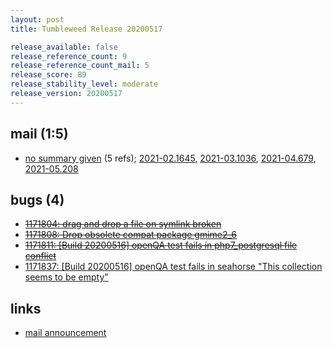 ```yaml
---
layout: post
title: Tumbleweed Release 20200517

release_available: false
release_reference_count: 9
release_reference_count_mail: 5
release_score: 89
release_stability_level: moderate
release_version: 20200517
---
```


## mail (1:5)

- [no summary given](https://lists.opensuse.org/archives/list/factory@lists.opensuse.org/thread/6P7N5PCRZBGT2QW57JNQYSUWCIGWIVXQ) (5 refs); [2021-02.1645](https://lists.opensuse.org/archives/list/factory@lists.opensuse.org/thread/6P7N5PCRZBGT2QW57JNQYSUWCIGWIVXQ), [2021-03.1036](https://lists.opensuse.org/archives/list/factory@lists.opensuse.org/thread/6P7N5PCRZBGT2QW57JNQYSUWCIGWIVXQ), [2021-04.679](https://lists.opensuse.org/archives/list/factory@lists.opensuse.org/thread/6P7N5PCRZBGT2QW57JNQYSUWCIGWIVXQ), [2021-05.208](https://lists.opensuse.org/archives/list/factory@lists.opensuse.org/thread/6P7N5PCRZBGT2QW57JNQYSUWCIGWIVXQ)

## bugs (4)

<!--more-->

- ~~[1171804: drag and drop a file on symlink broken](https://bugzilla.opensuse.org/show_bug.cgi?id=1171804)~~
- ~~[1171808: Drop obsolete compat package gmime2_6](https://bugzilla.opensuse.org/show_bug.cgi?id=1171808)~~
- ~~[1171811: \[Build 20200516\] openQA test fails in php7_postgresql file conflict](https://bugzilla.opensuse.org/show_bug.cgi?id=1171811)~~
- [1171837: \[Build 20200516\] openQA test fails in seahorse "This collection seems to be empty"](https://bugzilla.opensuse.org/show_bug.cgi?id=1171837)



## links

- [mail announcement](https://lists.opensuse.org/archives/list/factory@lists.opensuse.org/thread/6P7N5PCRZBGT2QW57JNQYSUWCIGWIVXQ)
